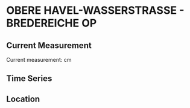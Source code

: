 # OBERE HAVEL-WASSERSTRASSE - BREDEREICHE OP

## Current Measurement

Current measurement: <Value topic="rivers/pegel-online/OHW/BREDEREICHE_OP/measurementValue"/> cm

## Time Series

<TimeSeries topic="rivers/pegel-online/OHW/BREDEREICHE_OP/measurementValue" period="week" />

## Location

<WorldMap>
  <Marker lat="53.13817926886309" lon="13.239358736299078" labelTopic="rivers/pegel-online/OHW/BREDEREICHE_OP" />
</WorldMap>
